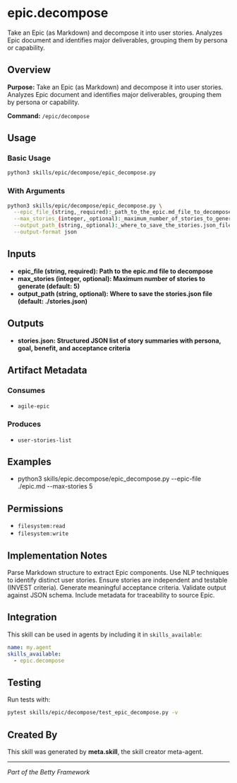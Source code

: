 # epic.decompose

Take an Epic (as Markdown) and decompose it into user stories. Analyzes Epic document and identifies major deliverables, grouping them by persona or capability.

## Overview

**Purpose:** Take an Epic (as Markdown) and decompose it into user stories. Analyzes Epic document and identifies major deliverables, grouping them by persona or capability.

**Command:** `/epic/decompose`

## Usage

### Basic Usage

```bash
python3 skills/epic/decompose/epic_decompose.py
```

### With Arguments

```bash
python3 skills/epic/decompose/epic_decompose.py \
  --epic_file_(string,_required):_path_to_the_epic.md_file_to_decompose "value" \
  --max_stories_(integer,_optional):_maximum_number_of_stories_to_generate_(default:_5) "value" \
  --output_path_(string,_optional):_where_to_save_the_stories.json_file_(default:_./stories.json) "value" \
  --output-format json
```

## Inputs

- **epic_file (string, required): Path to the epic.md file to decompose**
- **max_stories (integer, optional): Maximum number of stories to generate (default: 5)**
- **output_path (string, optional): Where to save the stories.json file (default: ./stories.json)**

## Outputs

- **stories.json: Structured JSON list of story summaries with persona, goal, benefit, and acceptance criteria**

## Artifact Metadata

### Consumes

- `agile-epic`

### Produces

- `user-stories-list`

## Examples

- python3 skills/epic.decompose/epic_decompose.py --epic-file ./epic.md --max-stories 5

## Permissions

- `filesystem:read`
- `filesystem:write`

## Implementation Notes

Parse Markdown structure to extract Epic components. Use NLP techniques to identify distinct user stories. Ensure stories are independent and testable (INVEST criteria). Generate meaningful acceptance criteria. Validate output against JSON schema. Include metadata for traceability to source Epic.

## Integration

This skill can be used in agents by including it in `skills_available`:

```yaml
name: my.agent
skills_available:
  - epic.decompose
```

## Testing

Run tests with:

```bash
pytest skills/epic/decompose/test_epic_decompose.py -v
```

## Created By

This skill was generated by **meta.skill**, the skill creator meta-agent.

---

*Part of the Betty Framework*
